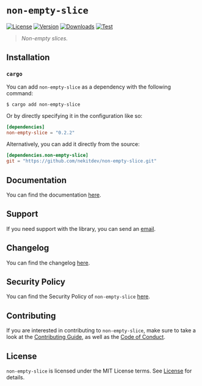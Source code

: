 # `non-empty-slice`

[![License][License Badge]][License]
[![Version][Version Badge]][Crate]
[![Downloads][Downloads Badge]][Crate]
[![Test][Test Badge]][Actions]

> *Non-empty slices.*

## Installation

### `cargo`

You can add `non-empty-slice` as a dependency with the following command:

```console
$ cargo add non-empty-slice
```

Or by directly specifying it in the configuration like so:

```toml
[dependencies]
non-empty-slice = "0.2.2"
```

Alternatively, you can add it directly from the source:

```toml
[dependencies.non-empty-slice]
git = "https://github.com/nekitdev/non-empty-slice.git"
```

## Documentation

You can find the documentation [here][Documentation].

## Support

If you need support with the library, you can send an [email][Email].

## Changelog

You can find the changelog [here][Changelog].

## Security Policy

You can find the Security Policy of `non-empty-slice` [here][Security].

## Contributing

If you are interested in contributing to `non-empty-slice`, make sure to take a look at the
[Contributing Guide][Contributing Guide], as well as the [Code of Conduct][Code of Conduct].

## License

`non-empty-slice` is licensed under the MIT License terms. See [License][License] for details.

[Email]: mailto:support@nekit.dev

[Discord]: https://nekit.dev/chat

[Actions]: https://github.com/nekitdev/non-empty-slice/actions

[Changelog]: https://github.com/nekitdev/non-empty-slice/blob/main/CHANGELOG.md
[Code of Conduct]: https://github.com/nekitdev/non-empty-slice/blob/main/CODE_OF_CONDUCT.md
[Contributing Guide]: https://github.com/nekitdev/non-empty-slice/blob/main/CONTRIBUTING.md
[Security]: https://github.com/nekitdev/non-empty-slice/blob/main/SECURITY.md

[License]: https://github.com/nekitdev/non-empty-slice/blob/main/LICENSE

[Crate]: https://crates.io/crates/non-empty-slice
[Documentation]: https://docs.rs/non-empty-slice

[License Badge]: https://img.shields.io/crates/l/non-empty-slice
[Version Badge]: https://img.shields.io/crates/v/non-empty-slice
[Downloads Badge]: https://img.shields.io/crates/dr/non-empty-slice
[Test Badge]: https://github.com/nekitdev/non-empty-slice/workflows/test/badge.svg
